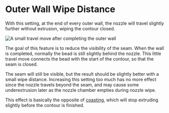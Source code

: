 Outer Wall Wipe Distance
====
With this setting, at the end of every outer wall, the nozzle will travel slightly further without extrusion, wiping the contour closed.

![A small travel move after completing the outer wall](../images/wall_0_wipe_dist.png)

The goal of this feature is to reduce the visibility of the seam. When the wall is completed, normally the bead is still slightly behind the nozzle. This little travel move connects the bead with the start of the contour, so that the seam is closed.

The seam will still be visible, but the result should be slightly better with a small wipe distance. Increasing this setting too much has no more effect since the nozzle travels beyond the seam, and may cause some underextrusion later as the nozzle chamber empties during nozzle wipe.

This effect is basically the opposite of [coasting](../experimental/coasting_enable.md), which will stop extruding slightly before the contour is finished.